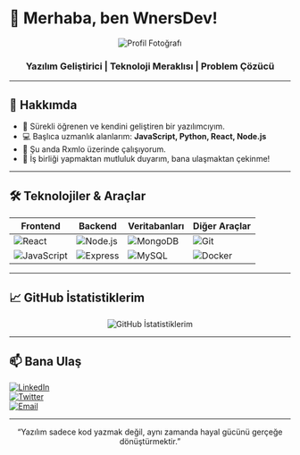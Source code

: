 # 👋 Merhaba, ben WnersDev!

<div align="center">

![Profil Fotoğrafı](https://avatars.githubusercontent.com/u/your-avatar-id?v=4)

### Yazılım Geliştirici | Teknoloji Meraklısı | Problem Çözücü

</div>

---

## 🚀 Hakkımda

- 🌱 Sürekli öğrenen ve kendini geliştiren bir yazılımcıyım.
- 💻 Başlıca uzmanlık alanlarım: **JavaScript, Python, React, Node.js**
- 🔭 Şu anda Rxmlo üzerinde çalışıyorum.
- 🤝 İş birliği yapmaktan mutluluk duyarım, bana ulaşmaktan çekinme!

---

## 🛠 Teknolojiler & Araçlar

| Frontend          | Backend           | Veritabanları     | Diğer Araçlar           |
|-------------------|-------------------|-------------------|------------------------|
| ![React](https://img.shields.io/badge/-React-20232A?style=flat&logo=react) | ![Node.js](https://img.shields.io/badge/-Node.js-339933?style=flat&logo=node.js) | ![MongoDB](https://img.shields.io/badge/-MongoDB-4EA94B?style=flat&logo=mongodb) | ![Git](https://img.shields.io/badge/-Git-F05032?style=flat&logo=git) |
| ![JavaScript](https://img.shields.io/badge/-JavaScript-F7DF1E?style=flat&logo=javascript) | ![Express](https://img.shields.io/badge/-Express-000000?style=flat&logo=express) | ![MySQL](https://img.shields.io/badge/-MySQL-4479A1?style=flat&logo=mysql) | ![Docker](https://img.shields.io/badge/-Docker-2496ED?style=flat&logo=docker) |

---

## 📈 GitHub İstatistiklerim

<p align="center">
  <img src="https://github-readme-stats.vercel.app/api?username=githubkullaniciadi&show_icons=true&theme=radical" alt="GitHub İstatistiklerim" />
</p>

---

## 📫 Bana Ulaş

[![LinkedIn](https://img.shields.io/badge/-LinkedIn-0077B5?style=flat&logo=linkedin&logoColor=white)](https://linkedin.com/in/linkiniz)  
[![Twitter](https://img.shields.io/badge/-Twitter-1DA1F2?style=flat&logo=twitter&logoColor=white)](https://twitter.com/twitterkullaniciadi)  
[![Email](https://img.shields.io/badge/-Email-D14836?style=flat&logo=gmail&logoColor=white)](mailto:emailadresiniz@gmail.com)

---

<div align="center">

<p>“Yazılım sadece kod yazmak değil, aynı zamanda hayal gücünü gerçeğe dönüştürmektir.”</p>

</div>
